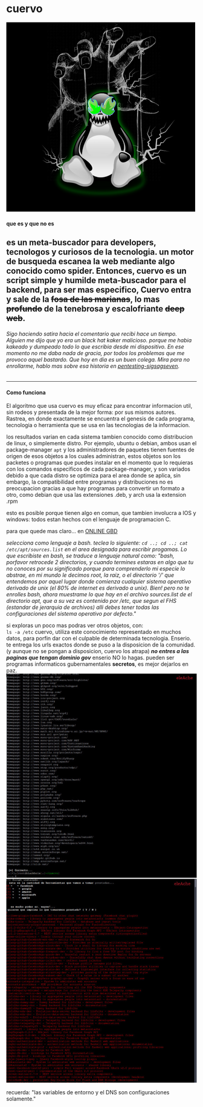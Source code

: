 # cuervo
![alt image](/docs/cuervo.png)
#### que es y que no es
es un meta-buscador para developers, tecnologos y curiosos de la tecnologia.
un motor de busqueda escanea la web mediante algo conocido como spider. Entonces, cuervo es un script simple y humilde meta-buscador para el backend, para ser mas especifico, Cuervo entra y sale de la ~~fosa de las marianas~~, lo mas ~~profundo~~ de la tenebrosa y escalofriante ~~deep web~~.
---
###### Sigo haciendo satira hacia el comentario que recibi hace un tiempo. Alguien me dijo que yo era un black hat kaker malicioso. porque me habia kakeado y dumpeado todo lo que escribia desde mi dispositivo. En ese momento no me daba nada de gracia, por todos los problemas que me provoco aquel bastardo. Que hoy en dia es un buen colega. Mira para no enrollarme, hablo mas sobre esa historia en [pentesting-sigsagseven](https://github.com/eleache/pentesting-sigsagseven).
---
#### Como funciona
El algoritmo que usa cuervo es muy eficaz para encontrar informacion util, sin rodeos y presentada de la mejor forma: por sus mismos autores.
Rastrea, en donde exactamente se encuentra el genesis de cada programa, tecnologia o herramienta que se usa en las tecnologias de la informacion.

los resultados varian en cada sistema tambien conocido como distribucion de linux, o simplemente distro. Por ejemplo, ubuntu o debian, ambos usan el package-manager `apt` y los administradores de paquetes tienen fuentes de origen de esos objetos a los cuales administran, estos objetos son los packetes o programas que puedes instalar en el momento que lo requieras con los comandos especificos de cada package-manager, y son variados debido a que cada distro se optimiza para el area donde se aplica, sin embargo, la compatibilidad entre programas y distribuciones no es preocupacion gracias a que hay programas para convertir un formato a otro, como debian que usa las extensiones .deb, y arch usa la extension .rpm

esto es posible porque tienen algo en comun, que tambien involucra a IOS y windows: todos estan hechos con el lenguaje de programacion C.

para que quede mas claro...
en [ONLINE GBD](https://onlinegbd.com)

_selecciona como lenguaje a bash. teclea lo siguiente: 
    ```cd ..; cd ..; cat /etc/apt/sources.list```
en el area designada para escribir progamas. 
Lo que escribiste en bash, se traduce a lenguaje natural como:
"bash, porfavor retrocede 2 directorios, y cuando termines estaras en algo que tu no conoces por su significado porque para comprenderlo mi especie lo abstrae, en mi mundo le decimos root, la raiz, o el directorio '/' que entendemos por aquel lugar donde comienza cualquier sistema operativo derivado de unix (el 80% de internet es derivado a unix). Bien! pero no te enrolles bash, ahora muestrame lo que hay en el archivo sources.list de el directorio apt, que a su vez es contenido por /etc, que segun el FHS (estandar de jerarquia de archivos) alli debes tener todas las configuraciones del sistema operativo por defecto."_

si exploras un poco mas podras ver otros objetos, con:      
    ```ls -a /etc```
cuervo, utiliza este conocimiento representado en muchos datos, para porfin dar con el culpable de determinada tecnologia. Enserio. te entrega los urls exactos donde se puso a la disposicion de la comunidad. (y aunque no se pongan a disposicion, cuervo los atrapa)
**_no entres a las paginas que tengan dominio gov_** enserio NO lo hagas. pueden ser programas informaticos gubernamentales **secretos**, es mejor dejarlos en paz.
![alt image](/docs/image1.jpeg)
![alt image](/docs/image2.jpeg)

recuerda: "las variables de entorno y el DNS son configuraciones solamente."
